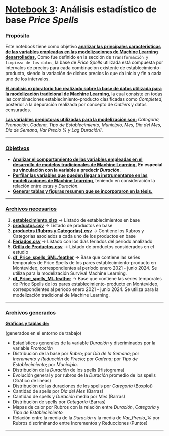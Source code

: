 # <ins>**Notebook 3**</ins>: **Análisis estadístico de base** ***Price Spells***

### **<ins>Propósito</ins>**

Este notebook tiene como objetivo **<ins>analizar las principales características de las variables empleadas en las modelizaciones de Machine Learning desarrolladas.</ins>** Como fue definido en la sección de  `Transformación y limpieza de los datos`, la base de *Price Spells* utilizada está compuesta por intervalos de precios para cada combinación existente de establecimiento-producto, siendo la variación de dichos precios lo que da inicio y fin a cada uno de los intervalos.

**<ins>El análisis exploratorio fue realizado sobre la base de datos utilizada para la modelización tradicional de Machine Learning</ins>**, la cual consiste en todas las combinaciones establecimiento-producto clasificadas como *Completed*, posterior a la depuración realizada por concepto de  *Outliers* y datos censurados.

**<ins>Las variables predictoras utilizadas para la modelización son:</ins>** *Categoría, Promoción, Cadena, Tipo de Establecimiento, Municipio, Mes, Día del Mes, Día de Semana, Var Precio % y Lag Duración1*.

---

### **<ins>Objetivos</ins>**

- **<ins>Analizar el comportamiento de las variables empleadas en el desarrollo de modelos tradicionales de Machine Learning.</ins>** **En especial su vinculación con la variable a predecir *Duración***.
- **<ins>Perfilar las variables que pueden llegar a instrumentarse en las modelizaciones de Machine Learning</ins>**, teniendo en consideración la relación entre estas y *Duración*.
- **<ins>Generar tablas y figuras resumen que se incorporaron en la tésis.</ins>**

---

### **<ins>Archivos necesarios</ins>**

1. **<ins>establecimiento.xlsx</ins>** -> Listado de establecimientos en base
2. **<ins>productos.csv</ins>** -> Listado de productos en base
3. **<ins>productos (Rubros y Categorías).csv<ins>** -> Contiene los Rubros y
Categorias asociados a cada uno de los productos en base
4. **<ins>Feriados.csv<ins>** -> Listado con los días feriados del período analizado
5. **<ins>Grilla de Productos.csv<ins>** -> Listado de productos considerados en el estudio
7. **<ins>df_Price_spells_SML.feather</ins>** -> Base que contiene las series temporales de Price Spells de los pares establecimiento-producto en Montevideo, correspondientes al período enero 2021 - junio 2024. Se utiliza para la modelización Survival Machine Learning.
2. **<ins>df_Price_spells_ML.feather</ins>** -> Base que contiene las series temporales de Price Spells de los pares establecimiento-producto en Montevideo, correspondientes al período enero 2021 - junio 2024. Se utiliza para la modelización tradicional de Machine Learning.

---

### **<ins>Archivos generados</ins>**

**<ins>Gráficas y tablas de:</ins>**

(generados en el entorno de trabajo)

- Estadísticos generales de la variable *Duración* y discriminados por la   variable *Promoción*
- Distribución de la base por *Rubro*; por *Día de la Semana*; por *Incremento* y *Reducción* de *Precio*; por *Cadena*; por *Tipo de Establecimiento*; por *Municipio*.
- Distribución de la *Duración* de los spells (Histograma)
- Evolución general y por rubros de la *Duración* promedio de los spells (Gráfico de líneas)
- Distribución de las duraciones de los spells por *Categoría* (Boxplot)
- Cantidad de spells por *Día del Mes* (Barras)
- Cantidad de spells y *Duración* media por *Mes* (Barras)
- Distribución de spells por *Categoría* (Barras)
- Mapas de calor por Rubros con la relación entre *Duración*, *Categoría* y *Tipo de Establecimiento*
- Relación entre la media de la *Duración* y la media de *Var_Precio_%* por Rubros discriminando entre Incrementos y Reducciones (Puntos)


---
